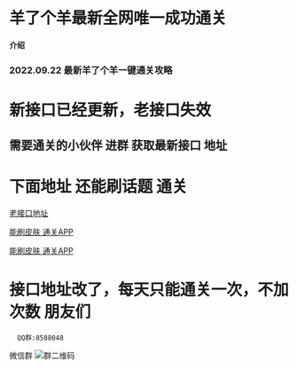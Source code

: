 # 羊了个羊最新全网唯一成功通关

#### 介绍
### 2022.09.22  最新羊了个羊一键通关攻略

# 新接口已经更新，老接口失效 

## 需要通关的小伙伴  进群 获取最新接口 地址

# 下面地址 还能刷话题 通关
[老接口地址](https://qiannet.applinzi.com/yyy.html)

[能刷皮肤 通关APP](https://a.app.qq.com/o/simple.jsp?pkgname=com.ertls.kuaibao)

[能刷皮肤 通关APP](https://a.app.qq.com/o/simple.jsp?pkgname=com.ertls.kuaibao)


# 接口地址改了，每天只能通关一次，不加次数 朋友们

```
  QQ群:8588048
```
  微信群 ![群二维码](https://img.nmode.cn/enclosure/0/1663647865883564885.jpg)



